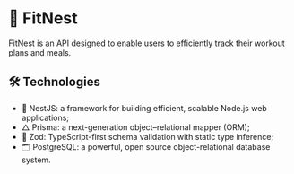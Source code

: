 # 🥦 FitNest

FitNest is an API designed to enable users to efficiently track their workout plans and meals.

## 🛠️ Technologies

* 🔴 NestJS: a framework for building efficient, scalable Node.js web applications;
* △ Prisma: a next-generation object–relational mapper (ORM);
* 💎 Zod: TypeScript-first schema validation with static type inference;
* 🗂️ PostgreSQL: a powerful, open source object-relational database system.

